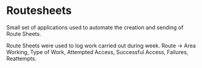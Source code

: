 # Routesheets

Small set of applications used to automate the creation and sending of Route Sheets. 

Route Sheets were used to log work carried out during week. Route -> Area Working, Type of Work, Attempted Access, Successful Access, Failures, Reattempts.
